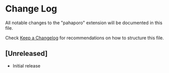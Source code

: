 # Change Log

All notable changes to the "pahaporo" extension will be documented in this file.

Check [Keep a Changelog](http://keepachangelog.com/) for recommendations on how to structure this file.

## [Unreleased]

- Initial release
